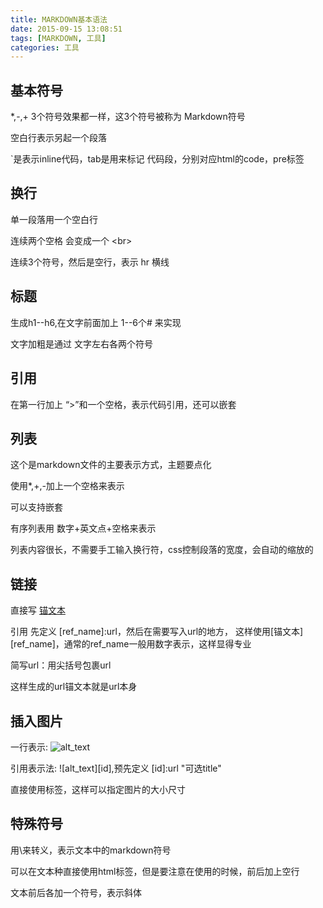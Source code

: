 ```yaml
---
title: MARKDOWN基本语法
date: 2015-09-15 13:08:51
tags: [MARKDOWN, 工具]
categories: 工具
---
```


## 基本符号

*,-,+ 3个符号效果都一样，这3个符号被称为 Markdown符号

空白行表示另起一个段落

`是表示inline代码，tab是用来标记 代码段，分别对应html的code，pre标签

## 换行
单一段落用一个空白行

连续两个空格 会变成一个 &lt;br&gt;

连续3个符号，然后是空行，表示 hr 横线
<!--more-->
## 标题

生成h1--h6,在文字前面加上 1--6个# 来实现

文字加粗是通过 文字左右各两个符号

## 引用

在第一行加上 “>”和一个空格，表示代码引用，还可以嵌套

## 列表

这个是markdown文件的主要表示方式，主题要点化

使用*,+,-加上一个空格来表示

可以支持嵌套

有序列表用 数字+英文点+空格来表示

列表内容很长，不需要手工输入换行符，css控制段落的宽度，会自动的缩放的

## 链接
直接写 [锚文本](url "可选的title")

引用 先定义 [ref_name]:url，然后在需要写入url的地方， 这样使用[锚文本][ref_name]，通常的ref_name一般用数字表示，这样显得专业

简写url：用尖括号包裹url 

这样生成的url锚文本就是url本身

## 插入图片

一行表示: ![alt_text](http://misc.360buyimg.com/lib/img/e/logo-201305.png)

引用表示法: ![alt_text][id],预先定义 [id]:url "可选title"

直接使用<img>标签，这样可以指定图片的大小尺寸

## 特殊符号

用\来转义，表示文本中的markdown符号

可以在文本种直接使用html标签，但是要注意在使用的时候，前后加上空行

文本前后各加一个符号，表示斜体